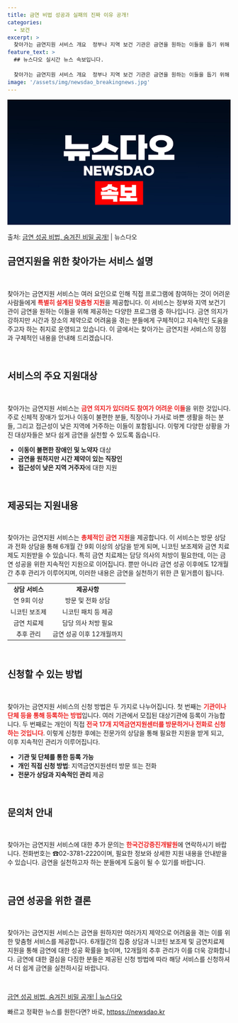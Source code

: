 ```yaml
---
title: 금연 비법 성공과 실패의 진짜 이유 공개!
categories:
  - 보건
excerpt: >
  찾아가는 금연지원 서비스 개요  정부나 지역 보건 기관은 금연을 원하는 이들을 돕기 위해 다양한 프로그램과 …
feature_text: >
  ## 뉴스다오 실시간 뉴스 속보입니다.

  찾아가는 금연지원 서비스 개요  정부나 지역 보건 기관은 금연을 원하는 이들을 돕기 위해 다양한 프로그램과 …
image: '/assets/img/newsdao_breakingnews.jpg'
---
```


![뉴스다오 속보](/assets/img/newsdao_breakingnews.jpg)

<p>출처: <a href="httpss://newsdao.kr/4945" rel="dofollow">금연 성공 비법, 숨겨진 비밀 공개!</a> | 뉴스다오</p>

<h2 data-ke-size="size26">금연지원을 위한 찾아가는 서비스 설명</h2>
<p data-ke-size="size16">&nbsp;</p>
찾아가는 금연지원 서비스는 여러 요인으로 인해 직접 프로그램에 참여하는 것이 어려운 사람들에게 <b><span style="color: #ee2323;">특별히 설계된 맞춤형 지원</span></b>을 제공합니다. 이 서비스는 정부와 지역 보건기관이 금연을 원하는 이들을 위해 제공하는 다양한 프로그램 중 하나입니다. 금연 의지가 강하지만 시간과 장소의 제약으로 어려움을 겪는 분들에게 구체적이고 지속적인 도움을 주고자 하는 취지로 운영되고 있습니다. 이 글에서는 찾아가는 금연지원 서비스의 장점과 구체적인 내용을 안내해 드리겠습니다.

<p data-ke-size="size16">&nbsp;</p>

<h2 data-ke-size="size26">서비스의 주요 지원대상</h2>
<p data-ke-size="size16">&nbsp;</p>
찾아가는 금연지원 서비스는 <b><span style="color: #ee2323;">금연 의지가 있더라도 참여가 어려운 이들</span></b>을 위한 것입니다. 주로 신체적 장애가 있거나 이동이 불편한 분들, 직장이나 가사로 바쁜 생활을 하는 분들, 그리고 접근성이 낮은 지역에 거주하는 이들이 포함됩니다. 이렇게 다양한 상황을 가진 대상자들은 보다 쉽게 금연을 실천할 수 있도록 돕습니다. 

<ul>
<li><b>이동이 불편한 장애인 및 노약자</b> 대상</li>
<li><b>금연을 원하지만 시간 제약이 있는 직장인</b></li>
<li><b>접근성이 낮은 지역 거주자</b>에 대한 지원</li>
</ul>

<p data-ke-size="size16">&nbsp;</p>

<h2 data-ke-size="size26">제공되는 지원내용</h2>
<p data-ke-size="size16">&nbsp;</p>
찾아가는 금연지원 서비스는 <b><span style="color: #ee2323;">총체적인 금연 지원</span></b>을 제공합니다. 이 서비스는 방문 상담과 전화 상담을 통해 6개월 간 9회 이상의 상담을 받게 되며, 니코틴 보조제와 금연 치료제도 지원받을 수 있습니다. 특히 금연 치료제는 담당 의사의 처방이 필요한데, 이는 금연 성공을 위한 지속적인 지원으로 이어집니다. 뿐만 아니라 금연 성공 이후에도 12개월간 추후 관리가 이루어지며, 이러한 내용은 금연을 실천하기 위한 큰 밑거름이 됩니다.

<table>
<tr>
<td style="text-align: center; height: 17px;"><b>상담 서비스</b></td>
<td style="text-align: center; height: 17px;"><b>제공사항</b></td>
</tr>
<tr>
<td style="text-align: center; height: 17px;">연 9회 이상</td>
<td style="text-align: center; height: 17px;">방문 및 전화 상담</td>
</tr>
<tr>
<td style="text-align: center; height: 17px;">니코틴 보조제</td>
<td style="text-align: center; height: 17px;">니코틴 패치 등 제공</td>
</tr>
<tr>
<td style="text-align: center; height: 17px;">금연 치료제</td>
<td style="text-align: center; height: 17px;">담당 의사 처방 필요</td>
</tr>
<tr>
<td style="text-align: center; height: 17px;">추후 관리</td>
<td style="text-align: center; height: 17px;">금연 성공 이후 12개월까지</td>
</tr>
</table>

<p data-ke-size="size16">&nbsp;</p>

<h2 data-ke-size="size26">신청할 수 있는 방법</h2>
<p data-ke-size="size16">&nbsp;</p>
찾아가는 금연지원 서비스의 신청 방법은 두 가지로 나누어집니다. 첫 번째는 <b><span style="color: #ee2323;">기관이나 단체 등을 통해 등록하는 방법</span></b>입니다. 여러 기관에서 모집된 대상기관에 등록이 가능합니다. 두 번째로는 개인이 직접 <b><span style="color: #ee2323;">전국 17개 지역금연지원센터를 방문하거나 전화로 신청하는 것입니다</span></b>. 이렇게 신청한 후에는 전문가의 상담을 통해 필요한 지원을 받게 되고, 이후 지속적인 관리가 이루어집니다.

<ul>
<li><b>기관 및 단체를 통한 등록 가능</b></li>
<li><b>개인 직접 신청 방법</b>: 지역금연지원센터 방문 또는 전화</li>
<li><b>전문가 상담과 지속적인 관리</b> 제공</li>
</ul>

<p data-ke-size="size16">&nbsp;</p>

<h2 data-ke-size="size26">문의처 안내</h2>
<p data-ke-size="size16">&nbsp;</p>
찾아가는 금연지원 서비스에 대한 추가 문의는 <b><span style="color: #ee2323;">한국건강증진개발원</span></b>에 연락하시기 바랍니다. 전화번호는 ☎02-3781-2220이며, 필요한 정보와 상세한 지원 내용을 안내받을 수 있습니다. 금연을 실천하고자 하는 분들에게 도움이 될 수 있기를 바랍니다.

<p data-ke-size="size16">&nbsp;</p>

<h2 data-ke-size="size26">금연 성공을 위한 결론</h2>
<p data-ke-size="size16">&nbsp;</p>
찾아가는 금연지원 서비스는 금연을 원하지만 여러가지 제약으로 어려움을 겪는 이를 위한 맞춤형 서비스를 제공합니다. 6개월간의 집중 상담과 니코틴 보조제 및 금연치료제 지원을 통해 금연에 대한 성공 확률을 높이며, 12개월의 추후 관리가 이를 더욱 강화합니다. 금연에 대한 결심을 다짐한 분들은 제공된 신청 방법에 따라 해당 서비스를 신청하셔서 더 쉽게 금연을 실천하시길 바랍니다. 

<p data-ke-size="size16">&nbsp;</p>
<a href="httpss://newsdao.kr/4945">금연 성공 비법, 숨겨진 비밀 공개! | 뉴스다오</a> 

빠르고 정확한 뉴스를 원한다면? 바로, <a href="httpss://newsdao.kr" rel="dofollow">httpss://newsdao.kr</a>



